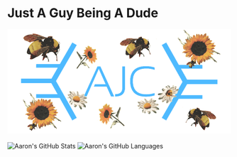 # Just A Guy Being A Dude

![alt text](logo.png)

<p align="left">
    <img align="center" height="175" alt="Aaron's GitHub Stats" src="https://github-readme-stats.vercel.app/api?username=AaronCohen21&theme=github_dark&show_icons=true&disable_animations=true&count_private=true&include_all_commits=true">
    <img align="center" height="175" alt="Aaron's GitHub Languages" src="https://github-readme-stats.vercel.app/api/top-langs/?username=AaronCohen21&layout=compact&theme=github_dark&disable_animations=true">
</p>
